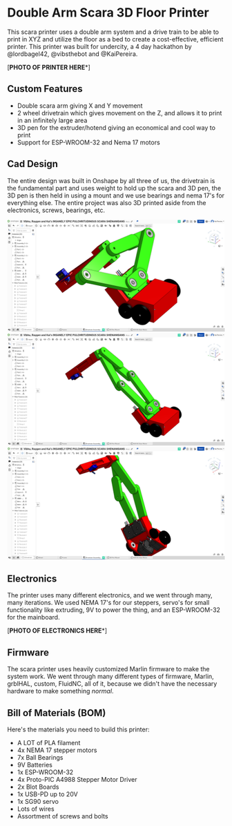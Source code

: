 
# Double Arm Scara 3D Floor Printer

This scara printer uses a double arm system and a drive train to be able to print in XYZ and utilize the floor as a bed to create a cost-effective, efficient printer. This printer was built for undercity, a 4 day hackathon by @lordbagel42, @vibsthebot and @KaiPereira.

[**PHOTO OF PRINTER HERE***]

## Custom Features

- Double scara arm giving X and Y movement
- 2 wheel drivetrain which gives movement on the Z, and allows it to print in an infinitely large area
- 3D pen for the extruder/hotend giving an economical and cool way to print
- Support for ESP-WROOM-32 and Nema 17 motors

## Cad Design

The entire design was built in Onshape by all three of us, the drivetrain is the fundamental part and uses weight to hold up the scara and 3D pen, the 3D pen is then held in using a mount and we use bearings and nema 17's for everything else. The entire project was also 3D printed aside from the electronics, screws, bearings, etc.

![Pasted image 20250713154933.png](images/Pasted%20image%2020250713154933.png)
![Pasted image 20250713155026.png](images/Pasted%20image%2020250713155026.png)
![Pasted image 20250713155046.png](images/Pasted%20image%2020250713155046.png)

## Electronics

The printer uses many different electronics, and we went through many, many iterations. We used NEMA 17's for our steppers, servo's for small functionality like extruding, 9V to power the thing, and an ESP-WROOM-32 for the mainboard.

[**PHOTO OF ELECTRONICS HERE***]

## Firmware

The scara printer uses heavily customized Marlin firmware to make the system work. We went through many different types of firmware, Marlin, grblHAL, custom, FluidNC, all of it, because we didn't have the necessary hardware to make something *normal*.

## Bill of Materials (BOM)

Here's the materials you need to build this printer:
- A LOT of PLA filament
- 4x NEMA 17 stepper motors
- 7x Ball Bearings
- 9V Batteries
- 1x ESP-WROOM-32
- 4x Proto-PIC A4988 Stepper Motor Driver
- 2x Blot Boards
- 1x USB-PD up to 20V
- 1x SG90 servo
- Lots of wires
- Assortment of screws and bolts

